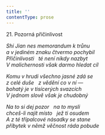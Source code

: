 ```yaml
---
title: ''
contentType: prose
---
```


21. Pozorná přičinlivost

_Shi Jian nes memorandum k trůnu  
a v jediném znaku čtvermo pochybil  
Přičinlivosti   té není nikdy nazbyt  
V malichernosti však darmo hledat cíl_

_Komu v hrudi všechno jasné zdá se  
z celé duše   z vědění co v ní —  
bohatý je v tisícerých svazcích  
V jednom slově však je chudobný_

_Na to si dej pozor   na to mysli  
chceš-li najít místo   jež ti osudem  
A z té třípalcové násadky se stane  
příbytek v němž věčnost ráda pobude_
